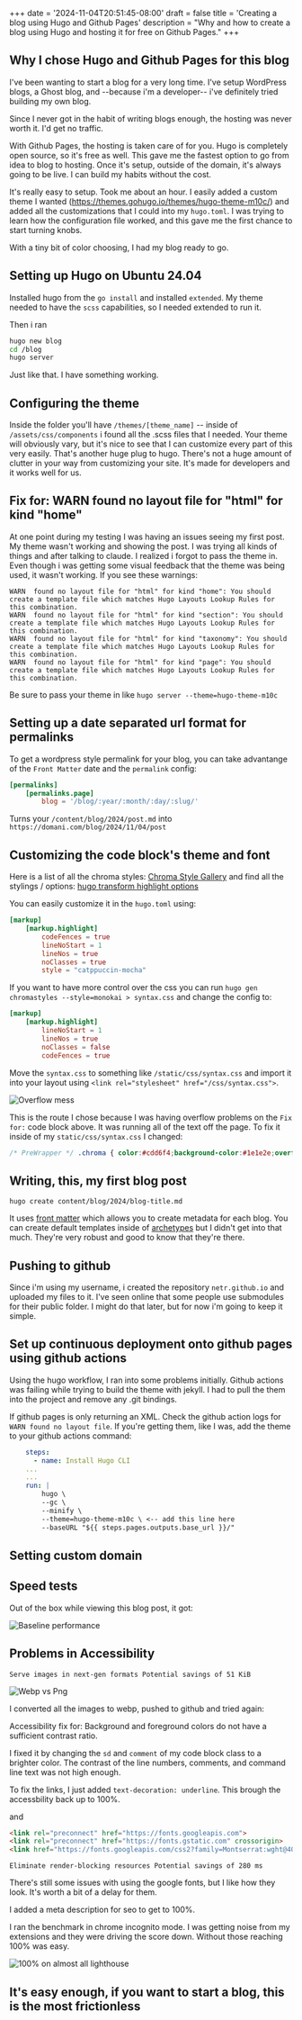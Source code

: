 +++
date = '2024-11-04T20:51:45-08:00'
draft = false
title = 'Creating a blog using Hugo and Github Pages'
description = "Why and how to create a blog using Hugo and hosting it for free on Github Pages."
+++

## Why I chose Hugo and Github Pages for this blog

I've been wanting to start a blog for a very long time. I've setup WordPress blogs, a Ghost blog, and --because i'm a developer-- i've definitely tried building my own blog. 

Since I never got in the habit of writing blogs enough, the hosting was never worth it. I'd get no traffic. 

With Github Pages, the hosting is taken care of for you. Hugo is completely open source, so it's free as well. This gave me the fastest option to go from idea to blog to hosting. Once it's setup, outside of the domain, it's always going to be live. I can build my habits without the cost.

It's really easy to setup. Took me about an hour. I easily added a custom theme I wanted (https://themes.gohugo.io/themes/hugo-theme-m10c/) and added all the customizations that I could into my `hugo.toml`. I was trying to learn how the configuration file worked, and this gave me the first chance to start turning knobs. 

With a tiny bit of color choosing, I had my blog ready to go.

## Setting up Hugo on Ubuntu 24.04

Installed hugo from the `go install` and installed `extended`. My theme needed to have the `scss` capabilities, so I needed extended to run it. 

Then i ran 
```bash
hugo new blog
cd /blog
hugo server
```

Just like that. I have something working. 

## Configuring the theme

Inside the folder you'll have `/themes/[theme_name]` -- inside of `/assets/css/components` i found all the .scss files that I needed. Your theme will obviously vary, but it's nice to see that I can customize every part of this very easily. That's another huge plug to hugo. There's not a huge amount of clutter in your way from customizing your site. It's made for developers and it works well for us.

## Fix for: WARN found no layout file for "html" for kind "home"

At one point during my testing I was having an issues seeing my first post. My theme wasn't working and showing the post. I was trying all kinds of things and after talking to claude. I realized i forgot to pass the theme in. Even though i was getting some visual feedback that the theme was being used, it wasn't working. If you see these warnings:

```text
WARN  found no layout file for "html" for kind "home": You should create a template file which matches Hugo Layouts Lookup Rules for this combination.
WARN  found no layout file for "html" for kind "section": You should create a template file which matches Hugo Layouts Lookup Rules for this combination.
WARN  found no layout file for "html" for kind "taxonomy": You should create a template file which matches Hugo Layouts Lookup Rules for this combination.
WARN  found no layout file for "html" for kind "page": You should create a template file which matches Hugo Layouts Lookup Rules for this combination.
```

Be sure to pass your theme in like `hugo server --theme=hugo-theme-m10c`

## Setting up a date separated url format for permalinks

To get a wordpress style permalink for your blog, you can take advantange of the `Front Matter` date and the `permalink` config:

```toml
[permalinks]
    [permalinks.page]
        blog = '/blog/:year/:month/:day/:slug/'
```

Turns your `/content/blog/2024/post.md` into `https://domani.com/blog/2024/11/04/post`

## Customizing the code block's theme and font

Here is a list of all the chroma styles: [Chroma Style Gallery](https://xyproto.github.io/splash/docs/)  and find all the stylings / options: [hugo transform highlight options](https://gohugo.io/functions/transform/highlight/#options)

You can easily customize it in the `hugo.toml` using:

```toml
[markup]
    [markup.highlight]
        codeFences = true
        lineNoStart = 1
        lineNos = true
        noClasses = true
        style = "catppuccin-mocha"
```

If you want to have more control over the css you can run `hugo gen chromastyles --style=monokai > syntax.css` and change the config to:

```toml
[markup]
    [markup.highlight]
        lineNoStart = 1
        lineNos = true
        noClasses = false
        codeFences = true
```

Move the `syntax.css` to something like `/static/css/syntax.css` and import it into your layout using `<link rel="stylesheet" href="/css/syntax.css">`.

![Overflow mess](/images/fix-to-overflow-mess.webp)

This is the route I chose because I was having overflow problems on the `Fix for:` code block above. It was running all of the text off the page. To fix it inside of my `static/css/syntax.css` I changed:

```css
/* PreWrapper */ .chroma { color:#cdd6f4;background-color:#1e1e2e;overflow:auto; }
```

## Writing, this, my first blog post

`hugo create content/blog/2024/blog-title.md`

It uses [front matter](https://gohugo.io/content-management/front-matter/) which allows you to create metadata for each blog. You can create default templates inside of [archetypes](https://gohugo.io/content-management/archetypes/) but I didn't get into that much. They're very robust and good to know that they're there. 

## Pushing to github

Since i'm using my username, i created the repository `netr.github.io` and uploaded my files to it. I've seen online that some people use submodules for their public folder. I might do that later, but for now i'm going to keep it simple. 

## Set up continuous deployment onto github pages using github actions

Using the hugo workflow, I ran into some problems initially. Github actions was failing while trying to build the theme with jekyll. I had to pull the them into the project and remove any .git bindings. 

If github pages is only returning an XML. Check the github action logs for `WARN found no layout file`. If you're getting them, like I was, add the theme to your github actions command:
```yaml
    steps:
      - name: Install Hugo CLI
    ...
    ...
    run: |
        hugo \
        --gc \
        --minify \
        --theme=hugo-theme-m10c \ <-- add this line here
        --baseURL "${{ steps.pages.outputs.base_url }}/"
```

## Setting custom domain

## Speed tests

Out of the box while viewing this blog post, it got:

![Baseline performance](/images/github-pages-performance.webp)

## Problems in Accessibility
 
``` 
Serve images in next-gen formats Potential savings of 51 KiB
```

![Webp vs Png](/images/webp-vs-png-filesize.webp)

I converted all the images to webp, pushed to github and tried again:

Accessibility fix for: Background and foreground colors do not have a sufficient contrast ratio.

I fixed it by changing the `sd` and `comment` of my code block class to a brighter color. The contrast of the line numbers, comments, and command line text was not high enough.

To fix the links, I just added `text-decoration: underline`. This brough the accessbility back up to 100%.

and 

```html
<link rel="preconnect" href="https://fonts.googleapis.com">
<link rel="preconnect" href="https://fonts.gstatic.com" crossorigin>
<link href="https://fonts.googleapis.com/css2?family=Montserrat:wght@400;700&family=JetBrains+Mono:ital,wght@0,100..800;1,100..800&display=swap" rel="stylesheet">
```

```
Eliminate render-blocking resources Potential savings of 280 ms
```

There's still some issues with using the google fonts, but I like how they look. It's worth a bit of a delay for them. 

I added a meta description for seo to get to 100%.

I ran the benchmark in chrome incognito mode. I was getting noise from my extensions and they were driving the score down. Without those reaching 100% was easy.

![100% on almost all lighthouse](/images/100-pct-lighthouse.webp)

## It's easy enough, if you want to start a blog, this is the most frictionless